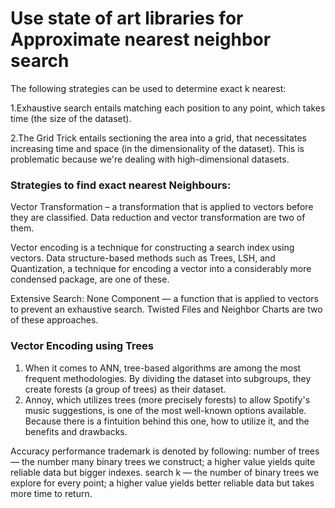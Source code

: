 # Use state of art libraries for Approximate nearest neighbor search
The following strategies can be used to determine exact k nearest:

1.Exhaustive search entails matching each position to any point, which takes time (the size of the dataset).

2.The Grid Trick entails sectioning the area into a grid, that necessitates increasing time and space (in the dimensionality of the dataset).
This is problematic because we're dealing with high-dimensional datasets.

### Strategies to find exact nearest Neighbours:

Vector Transformation – a transformation that is applied to vectors before they are classified.
Data reduction and vector transformation are two of them.

Vector encoding is a technique for constructing a search index using vectors.
Data structure-based methods such as Trees, LSH, and Quantization, a technique for encoding a vector into a considerably more condensed package, are one of these.

Extensive Search: None Component — a function that is applied to vectors to prevent an exhaustive search.
Twisted Files and Neighbor Charts are two of these approaches.

### Vector Encoding using Trees

1. When it comes to ANN, tree-based algorithms are among the most frequent methodologies. By dividing the dataset into subgroups, they create forests (a group of trees) as their dataset.
2. Annoy, which utilizes trees (more precisely forests) to allow Spotify's music suggestions, is one of the most well-known options available. Because there is a fintuition behind this one, how to utilize it, and the benefits and drawbacks.

Accuracy performance trademark is denoted by following:
number of trees — the number many binary trees we construct; a higher value yields quite reliable data but bigger indexes.
search k — the number of binary trees we explore for every point; a higher value yields better reliable data but takes more time to return.
